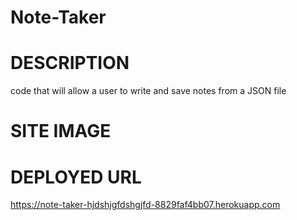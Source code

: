 # Note-Taker

# DESCRIPTION
code that will allow a user to write and save notes from a JSON file

# SITE IMAGE

# DEPLOYED URL
https://note-taker-hjdshjgfdshgjfd-8829faf4bb07.herokuapp.com